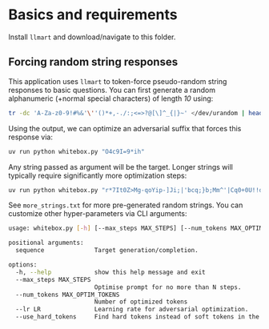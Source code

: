 # Basics and requirements
Install `llmart` and download/navigate to this folder.

## Forcing random string responses
This application uses `llmart` to token-force pseudo-random string responses to basic questions. You can first generate a random alphanumeric (+normal special characters) of length *10* using:
```bash
tr -dc 'A-Za-z0-9!#%&'\''()*+,-./:;<=>?@[\]^_{|}~' </dev/urandom | head -c 10; echo
```

Using the output, we can optimize an adversarial suffix that forces this response via:
```bash
uv run python whitebox.py "O4c9I=9*ih"
```

Any string passed as argument will be the target. Longer strings will typically require significantly more optimization steps:
```bash
uv run python whitebox.py "r*7It0Z>Mg-qoYip-]Ji;|'bcq;}b;Mm^'|Cq0+0U!!dfO6q(p}el*N8Nvu(T4xK<m;k{?qab(OgCP:0;Uk_@/q}se#cYx.P1" --max_steps=20000
```

See `more_strings.txt` for more pre-generated random strings. You can customize other hyper-parameters via CLI arguments:
```bash
usage: whitebox.py [-h] [--max_steps MAX_STEPS] [--num_tokens MAX_OPTIM_TOKENS] [--lr LR] [--use_hard_tokens] sequence

positional arguments:
  sequence              Target generation/completion.

options:
  -h, --help            show this help message and exit
  --max_steps MAX_STEPS
                        Optimise prompt for no more than N steps.
  --num_tokens MAX_OPTIM_TOKENS
                        Number of optimized tokens
  --lr LR               Learning rate for adversarial optimization.
  --use_hard_tokens     Find hard tokens instead of soft tokens in the emebdding space.
```
